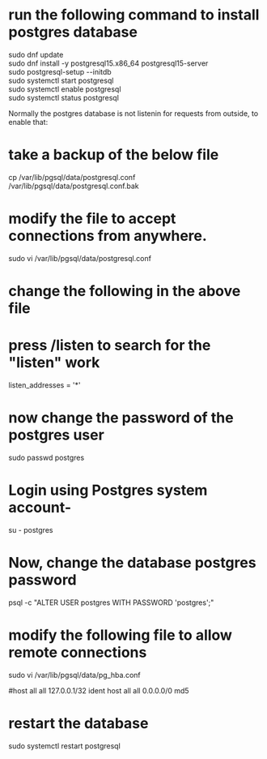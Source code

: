 
# run the following command to install postgres database
sudo dnf update  
sudo dnf install -y postgresql15.x86_64 postgresql15-server  
sudo postgresql-setup --initdb  
sudo systemctl start postgresql  
sudo systemctl enable postgresql  
sudo systemctl status postgresql  

Normally the postgres database is not listenin for requests from outside, to enable that:  

# take a backup of the below file
cp /var/lib/pgsql/data/postgresql.conf /var/lib/pgsql/data/postgresql.conf.bak

# modify the file to accept connections from anywhere.
sudo vi /var/lib/pgsql/data/postgresql.conf
# change the following in the above file
# press /listen to search for the "listen" work
listen_addresses = '*'  

# now change the password of the postgres user 
sudo passwd postgres

# Login using Postgres system account-
su - postgres

# Now, change the database postgres password
psql -c "ALTER USER postgres WITH PASSWORD 'postgres';"

# modify the following file to allow remote connections
sudo vi /var/lib/pgsql/data/pg_hba.conf

#host    all             all             127.0.0.1/32            ident
host    all             all             0.0.0.0/0           md5 

# restart the database
sudo systemctl restart postgresql
